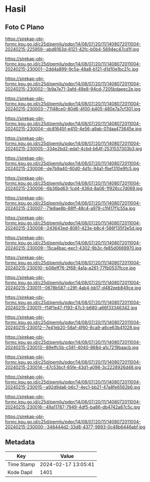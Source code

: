 # Hasil

## Foto C Plano

https://sirekap-obj-formc.kpu.go.id/c25d/pemilu/pdpr/14/08/07/20/11/1408072011004-20240215-225959--abd8163d-6121-42fc-b0b4-5694ec47cd1f.jpg

https://sirekap-obj-formc.kpu.go.id/c25d/pemilu/pdpr/14/08/07/20/11/1408072011004-20240215-230001--2dd4a899-9c5a-48a8-b121-d1d10e1bc21c.jpg

https://sirekap-obj-formc.kpu.go.id/c25d/pemilu/pdpr/14/08/07/20/11/1408072011004-20240215-230002--1b9a7e71-3afd-49e8-94cd-7205bdaeec2e.jpg

https://sirekap-obj-formc.kpu.go.id/c25d/pemilu/pdpr/14/08/07/20/11/1408072011004-20240215-230003--71148ce0-80d6-4f00-b405-480e7a7cf301.jpg

https://sirekap-obj-formc.kpu.go.id/c25d/pemilu/pdpr/14/08/07/20/11/1408072011004-20240215-230004--dc81645f-e410-4e56-a9ab-07daa473645e.jpg

https://sirekap-obj-formc.kpu.go.id/c25d/pemilu/pdpr/14/08/07/20/11/1408072011004-20240215-230005--334e2bd2-eda1-4cbd-b64f-2531537303b3.jpg

https://sirekap-obj-formc.kpu.go.id/c25d/pemilu/pdpr/14/08/07/20/11/1408072011004-20240215-230006--de7b9a40-60d0-4d1c-94a1-fbef310e9fc5.jpg

https://sirekap-obj-formc.kpu.go.id/c25d/pemilu/pdpr/14/08/07/20/11/1408072011004-20240215-230006--6b36bd63-1cd4-436d-8a06-1f926cc7d069.jpg

https://sirekap-obj-formc.kpu.go.id/c25d/pemilu/pdpr/14/08/07/20/11/1408072011004-20240215-230007--71e8ae8b-88ff-48c4-a979-c1f417f1c55a.jpg

https://sirekap-obj-formc.kpu.go.id/c25d/pemilu/pdpr/14/08/07/20/11/1408072011004-20240215-230008--243643ed-8081-423e-b8c4-586f135f3e5d.jpg

https://sirekap-obj-formc.kpu.go.id/c25d/pemilu/pdpr/14/08/07/20/11/1408072011004-20240215-230009--15ca4bac-eec1-4302-9b3c-fe85d0669970.jpg

https://sirekap-obj-formc.kpu.go.id/c25d/pemilu/pdpr/14/08/07/20/11/1408072011004-20240215-230010--b08eff76-2f68-4a1a-a261-77fb0537fcce.jpg

https://sirekap-obj-formc.kpu.go.id/c25d/pemilu/pdpr/14/08/07/20/11/1408072011004-20240215-230011--0678b587-c29f-4ab4-bb17-d482eeb849ce.jpg

https://sirekap-obj-formc.kpu.go.id/c25d/pemilu/pdpr/14/08/07/20/11/1408072011004-20240215-230011--f14f1e47-f193-47c3-b680-a66f33346342.jpg

https://sirekap-obj-formc.kpu.go.id/c25d/pemilu/pdpr/14/08/07/20/11/1408072011004-20240215-230012--7e41eb20-58af-4f60-8ca9-a6ce63b41028.jpg

https://sirekap-obj-formc.kpu.go.id/c25d/pemilu/pdpr/14/08/07/20/11/1408072011004-20240215-230013--89effc5b-c581-4040-868d-a1c7219baacb.jpg

https://sirekap-obj-formc.kpu.go.id/c25d/pemilu/pdpr/14/08/07/20/11/1408072011004-20240215-230014--47c53bcf-85fe-43d1-a098-3c2228926d48.jpg

https://sirekap-obj-formc.kpu.go.id/c25d/pemilu/pdpr/14/08/07/20/11/1408072011004-20240215-230015--a92d9da6-b6c7-4ec1-bb21-47a8fe6562b6.jpg

https://sirekap-obj-formc.kpu.go.id/c25d/pemilu/pdpr/14/08/07/20/11/1408072011004-20240215-230016--49a11787-7949-4df5-ba86-db4742a87c5c.jpg

https://sirekap-obj-formc.kpu.go.id/c25d/pemilu/pdpr/14/08/07/20/11/1408072011004-20240215-230000--348444d2-33d8-4377-9893-0c48b6446abf.jpg


## Metadata

| Key        | Value               |
| ---------- | ------------------- |
| Time Stamp | 2024-02-17 13:05:41 |
| Kode Dapil | 1401                |




